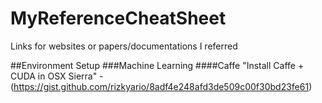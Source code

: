 MyReferenceCheatSheet
=====================
Links for websites or papers/documentations I referred

##Environment Setup
###Machine Learning
####Caffe
"Install Caffe + CUDA in OSX Sierra" - (https://gist.github.com/rizkyario/8adf4e248afd3de509c00f30bd23fe61)
